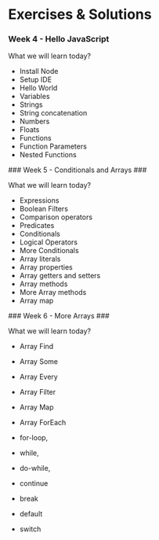 # Exercises & Solutions #

### Week 4 - Hello JavaScript ###

What we will learn today?

-  Install Node
-  Setup IDE
-  Hello World
-  Variables
-  Strings
-  String concatenation
-  Numbers
-  Floats
-  Functions
-  Function Parameters
-  Nested Functions
  
  
### Week 5 - Conditionals and Arrays ###
  
What we will learn today?

-  Expressions
-  Boolean Filters
-  Comparison operators
-  Predicates
-  Conditionals
-  Logical Operators
-  More Conditionals
-  Array literals
-  Array properties
-  Array getters and setters
-  Array methods
-  More Array methods
-  Array map

### Week 6 - More Arrays ###

What we will learn today?

-  Array Find
-  Array Some
-  Array Every
-  Array Filter
-  Array Map
-  Array ForEach

- for-loop, 
- while, 
- do-while, 
- continue
- break
- default
- switch
